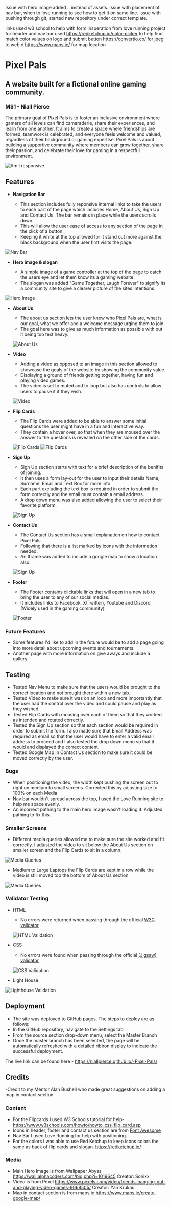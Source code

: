 Issue with hero image added .. instead of assets.
issue with placement of nav bar, when to love running to see how to get it on same line.
issue with pushing through git, started new repository under correct template.


links used w3 school to help with form
insperation from love running project for header and nav bar
used https://redketchup.io/color-picker to help find match color values on logo and submit button
https://convertio.co/ for jpeg to web.d
https://www.maps.ie/ for map location

# Pixel Pals
## A website built for a fictional online gaming community.
### MS1 - Niall Pierce

The primary goal of Pixel Pals is to foster an inclusive environment where gamers of all levels can find camaraderie, share their experiences, and learn from one another. It aims to create a space where friendships are formed, teamwork is celebrated, and everyone feels welcome and valued, regardless of their background or gaming expertise. Pixel Pals is about building a supportive community where members can grow together, share their passion, and celebrate their love for gaming in a respectful environment.

![Am I responsive](assets/images/amires.jpg)

## Features 

- __Navigation Bar__

  - This section includes fully reponsive internal links to take the users to each part of the page which includes Home, About Us, Sign Up and Contact Us. The bar remains in place while the users scrolls down.
  - This will allow the user ease of access to any section of the page in the click of a button.
  - Keeping it white at the top allowed for it stand out more against the black background when the user first visits the page.

![Nav Bar](assets/images/nav.jpg)

- __Hero image & slogan__

  - A simple image of a game controller at the top of the page to catch the users eye and let them know its a gaming website.
  - The slogan was added "Game Together, Laugh Forever" to signify its a community site to give a clearer picture of the sites intentions.

![Hero Image](assets/images/hero-slogan.jpg)

- __About Us__

  - The about us section lets the user know who Pixel Pals are, what is our goal, what we offer and a welcome message urging them to join
  - The goal here was to give as much information as possible with out it being too text heavy.

  ![About Us](assets/images/about-Read.jpg)

- __Video__

  - Adding a video as opposed to an image in this section allowed to showcase the goals of the website by showing the community value.
  - Displaying a ground of friends getting together, having fun and playing video games.
  - The video is set to muted and to loop but also has controls to allow users to pause it if they wish.

  ![Video](assets/images/video-Read.jpg)

- __Flip Cards__

  - The Flip Cards were added to be able to answer some initial questions the user might have in a fun and interactive way.
  - They contain a hover over, so that when they are moused over the answer to the questions is revealed on the other side of the cards.

  ![Flip Cards](assets/images/flip-Read.jpg)
  ![Flip Cards](assets/images/flip2-Read.jpg)

- __Sign Up__

  - Sign Up section starts with text for a brief description of the benifits of joining.
  - It then uses a form lay-out for the user to input their details Name, Surname, Email and Text Box for more info
  - Each part excluding the text box is required in order to submit the form correctly and the email must contain a email address. 
  - A drop down menu was also added allowing the user to select their favorite platform. 

  ![Sign Up](assets/images/join-Read.jpg)

- __Contact Us__

  - The Contact Us section has a small explanation on how to contact Pixel Pals.
  - Following that there is a list marked by icons with the information needed.
  - An Iframe was added to include a google map to show a location also. 

  ![Sign Up](assets/images/contact.Read.jpg)
  
- __Footer__

  - The Footer contains clickable links that will open in a new tab to bring the user to any of our social medias.
  - It includes links to Facebook, X(Twitter), Youtube and Discord (Widely used in the gaming community).

  ![Footer](assets/images/footer.read.jpg)

### Future Features 

- Some features I'd like to add in the future would be to add a page going into more detail about upcoming events and tournaments.
- Another page with more information on give aways and include a gallery. 

## Testing 

- Tested Nav Menu to make sure that the users would be brought to the correct location and not brought there within a new tab.
- Tested Video to make sure it was on an loop and more importantly that the user had the control over the video and could pause and play as they wished.
- Tested Flip Cards with mousing over each of them so that they worked as intended and rotated correctly.
- Tested the Sign Up section so that each section would be required in order to submit the form. I also made sure that Email Address was required as email so that the user would have to enter a valid email address to proceed and I also tested the drop down menu so that it would and displayed the correct content.
- Tested Google Map in Contact Us section to make sure it could be moved correctly by the user.


### Bugs

- When positioning the video, the width kept pushing the screen out to right on medium to small screens. Corrected this by adjusting size to 100% on each Media
- Nav bar wouldn't spread across the top, I used the Love Running site to help me space evenly.
- An incorrect pathing to the main hero image wasn't loading it. Adjusted pathing to fix this. 

### Smaller Screens

- Different media queries allowed me to make sure the site worked and fit correctly. I adjusted the video to sit below the About Us section on smaller screen and the Flip Cards to sit in a column.


![Media Queries](assets/images/media-Read.jpg)

- Medium to Large Laptops the Flip Cards are kept in a row while the video is still moved top the bottom of About Us section.

![Media Queries](assets/images/media-Read2.jpg)

### Validator Testing 

- HTML
  - No errors were returned when passing through the official [W3C validator](https://validator.w3.org/nu/?doc=https%3A%2F%2Fcode-institute-org.github.io%2Flove-running-2.0%2Findex.html)

  ![HTML Validation](assets/images/htmlvalid.jpg)

- CSS
  - No errors were found when passing through the official [(Jigsaw) validator](https://jigsaw.w3.org/css-validator/validator?uri=https%3A%2F%2Fvalidator.w3.org%2Fnu%2F%3Fdoc%3Dhttps%253A%252F%252Fcode-institute-org.github.io%252Flove-running-2.0%252Findex.html&profile=css3svg&usermedium=all&warning=1&vextwarning=&lang=en#css)

  ![CSS Validation](assets/images/cssvalid.jpg)

- Light House

![Lighthouse Validation](assets/images/lighthouse.jpg)


## Deployment 

  - The site was deployed to GitHub pages. The steps to deploy are as follows: 
  - In the GitHub repository, navigate to the Settings tab 
  - From the source section drop-down menu, select the Master Branch
  - Once the master branch has been selected, the page will be automatically refreshed with a detailed ribbon display to indicate the successful deployment. 

The live link can be found here - https://niallpierce.github.io/-Pixel-Pals/

## Credits 

-Credit to my Mentor Alan Bushell who made great suggestions on adding a map in contact section

### Content 

- For the Flipcards I used W3 Schools tutorial for help- https://www.w3schools.com/howto/howto_css_flip_card.asp
- Icons in header, footer and contact us section are from [Font Awesome](https://fontawesome.com/)
- Nav Bar I used Love Running for help with positioning.
- For the colors I was able to use Red Ketchup to keep icons colors the same as back of flip cards and slogan. https://redketchup.io/

### Media

- Main Hero Image is from Wallpaper Abyss https://wall.alphacoders.com/big.php?i=1019645 Creator: Sonixx
- Video is from Pexel https://www.pexels.com/video/friends-hanging-out-and-playing-video-games-9068505/ Creator: Yan Krukau
- Map in contact section is from maps.ie https://www.maps.ie/create-google-map/
